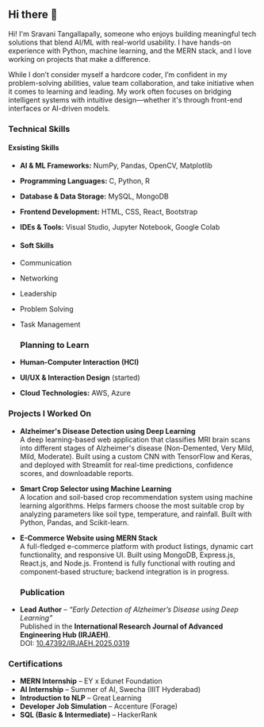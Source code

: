 ## Hi there 👋
Hi! I'm Sravani Tangallapally, someone who enjoys building meaningful tech solutions that blend AI/ML with real-world usability. I have hands-on experience with Python, machine learning, and the MERN stack, and I love working on projects that make a difference.

While I don’t consider myself a hardcore coder, I’m confident in my problem-solving abilities, value team collaboration, and take initiative when it comes to learning and leading. My work often focuses on bridging intelligent systems with intuitive design—whether it's through front-end interfaces or AI-driven models.

### Technical Skills

#### Exsisting Skills
- **AI & ML Frameworks:** NumPy, Pandas, OpenCV, Matplotlib  
- **Programming Languages:** C, Python, R  
- **Database & Data Storage:** MySQL, MongoDB  
- **Frontend Development:** HTML, CSS, React, Bootstrap  
- **IDEs & Tools:** Visual Studio, Jupyter Notebook, Google Colab
- 
  #### Soft Skills
- Communication  
- Networking
- Leadership 
- Problem Solving   
- Task Management
  
  ### Planning to Learn
- **Human-Computer Interaction (HCI)**  
- **UI/UX & Interaction Design** (started)  
- **Cloud Technologies:** AWS, Azure


### Projects I Worked On

- **Alzheimer's Disease Detection using Deep Learning**  
  A deep learning-based web application that classifies MRI brain scans into different stages of Alzheimer's disease (Non-Demented, Very Mild, Mild, Moderate). Built using a custom CNN with TensorFlow and Keras, and deployed with Streamlit for real-time predictions, confidence scores, and downloadable reports.

- **Smart Crop Selector using Machine Learning**  
  A location and soil-based crop recommendation system using machine learning algorithms. Helps farmers choose the most suitable crop by analyzing parameters like soil type, temperature, and rainfall. Built with Python, Pandas, and Scikit-learn.

- **E-Commerce Website using MERN Stack**  
  A full-fledged e-commerce platform with product listings, dynamic cart functionality, and responsive UI. Built using MongoDB, Express.js, React.js, and Node.js. Frontend is fully functional with routing and component-based structure; backend integration is in progress.

  ### Publication

- **Lead Author** – *“Early Detection of Alzheimer’s Disease using Deep Learning”*  
  Published in the **International Research Journal of Advanced Engineering Hub (IRJAEH)**.  
  DOI: [10.47392/IRJAEH.2025.0319](https://doi.org/10.47392/IRJAEH.2025.0319)


### Certifications
- **MERN Internship** – EY x Edunet Foundation  
- **AI Internship** – Summer of AI, Swecha (IIIT Hyderabad)  
- **Introduction to NLP** – Great Learning  
- **Developer Job Simulation** – Accenture (Forage)  
- **SQL (Basic & Intermediate)** – HackerRank  

